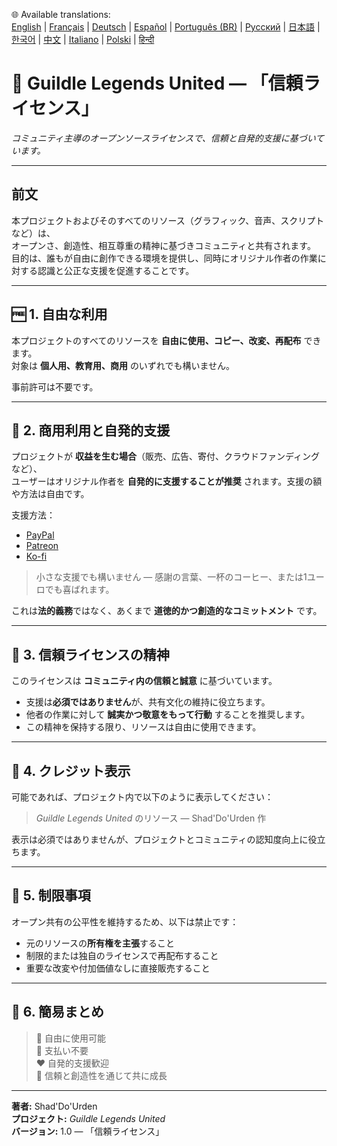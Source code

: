🌐 Available translations:  
[English](LICENSE.md) | [Français](LICENSE.fr.md) | [Deutsch](LICENSE.de.md) | [Español](LICENSE.es.md) | [Português (BR)](LICENSE.br.md) | [Русский](LICENSE.ru.md) | [日本語](LICENSE.jp.md) | [한국어](LICENSE.kr.md) | [中文](LICENSE.cn.md) | [Italiano](LICENSE.it.md) | [Polski](LICENSE.pl.md) | [हिन्दी](LICENSE.in.md)

# 📜 Guildle Legends United — 「信頼ライセンス」
*コミュニティ主導のオープンソースライセンスで、信頼と自発的支援に基づいています。*

---

## 前文
本プロジェクトおよびそのすべてのリソース（グラフィック、音声、スクリプトなど）は、  
オープンさ、創造性、相互尊重の精神に基づきコミュニティと共有されます。  
目的は、誰もが自由に創作できる環境を提供し、同時にオリジナル作者の作業に対する認識と公正な支援を促進することです。

---

## 🆓 1. 自由な利用
本プロジェクトのすべてのリソースを **自由に使用、コピー、改変、再配布** できます。  
対象は **個人用、教育用、商用** のいずれでも構いません。

事前許可は不要です。

---

## 💼 2. 商用利用と自発的支援
プロジェクトが **収益を生む場合**（販売、広告、寄付、クラウドファンディングなど）、  
ユーザーはオリジナル作者を **自発的に支援することが推奨** されます。支援の額や方法は自由です。

支援方法：
* [PayPal](https://www.paypal.com/paypalme/Shaddourden?country.x=FR&locale.x=fr_FR)
* [Patreon](https://www.patreon.com/c/ShadDoUrden)
* [Ko-fi](https://ko-fi.com/shaddourden)

> 小さな支援でも構いません — 感謝の言葉、一杯のコーヒー、または1ユーロでも喜ばれます。

これは**法的義務**ではなく、あくまで **道徳的かつ創造的なコミットメント** です。

---

## 🤝 3. 信頼ライセンスの精神
このライセンスは **コミュニティ内の信頼と誠意** に基づいています。

- 支援は**必須ではありません**が、共有文化の維持に役立ちます。  
- 他者の作業に対して **誠実かつ敬意をもって行動** することを推奨します。  
- この精神を保持する限り、リソースは自由に使用できます。

---

## 🧾 4. クレジット表示
可能であれば、プロジェクト内で以下のように表示してください：
> *Guildle Legends United* のリソース — Shad'Do'Urden 作

表示は必須ではありませんが、プロジェクトとコミュニティの認知度向上に役立ちます。

---

## 🚫 5. 制限事項
オープン共有の公平性を維持するため、以下は禁止です：  
- 元のリソースの**所有権を主張**すること  
- 制限的または独自のライセンスで再配布すること  
- 重要な改変や付加価値なしに直接販売すること

---

## 💬 6. 簡易まとめ
> 🎨 自由に使用可能  
> 💸 支払い不要  
> ❤️ 自発的支援歓迎  
> 🙏 信頼と創造性を通じて共に成長

---

**著者:** Shad'Do'Urden  
**プロジェクト:** *Guildle Legends United*  
**バージョン:** 1.0 — 「信頼ライセンス」
